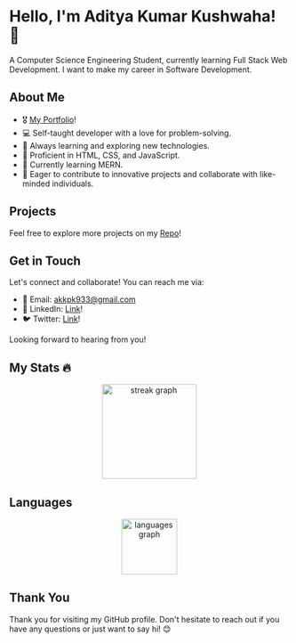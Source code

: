 # Hello, I'm Aditya Kumar Kushwaha! 👋

A Computer Science Engineering Student, currently learning Full Stack Web Development. I want to make my career in Software Development.

## About Me

- 🎖️ [My Portfolio](https://github.com/adityakkpk)!
- 💻 Self-taught developer with a love for problem-solving.
- 🌱 Always learning and exploring new technologies.
- 🔧 Proficient in HTML, CSS, and JavaScript.
- 🌱 Currently learning MERN.
- 🚀 Eager to contribute to innovative projects and collaborate with like-minded individuals.
   

## Projects

Feel free to explore more projects on my [Repo](https://github.com/adityakkpk?tab=repositories)!

## Get in Touch

Let's connect and collaborate! You can reach me via:

- 📧 Email: akkpk933@gmail.com
- 💬 LinkedIn: [Link](https://www.linkedin.com/in/adityakumarkushwaha/)!
- 🐦 Twitter: [Link](https://twitter.com/akkpk)!

Looking forward to hearing from you!

## My Stats 🔥

<div align="center">
  <img src="https://streak-stats.demolab.com?user=adityakkpk&locale=en&mode=daily&theme=dark&hide_border=false&border_radius=5&order=3" height="170" alt="streak graph"  />
</div>

## Languages

<div align="center">
  <img src="https://github-readme-stats.vercel.app/api/top-langs?username=adityakkpk&locale=en&hide_title=false&layout=compact&card_width=400&langs_count=5&theme=dracula&hide_border=false&order=2" height="100" alt="languages graph"  />
</div>

## Thank You

Thank you for visiting my GitHub profile. Don't hesitate to reach out if you have any questions or just want to say hi! 😊



